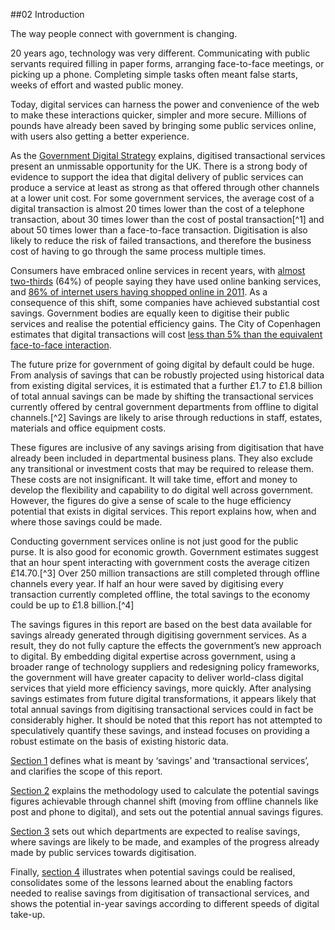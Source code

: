 ##02 Introduction

The way people connect with government is changing.

20 years ago, technology was very different. Communicating with
public servants required filling in paper forms, arranging face-to-face
meetings, or picking up a phone. Completing simple tasks often meant
false starts, weeks of effort and wasted public money.

Today, digital services can harness the power and convenience of the web
to make these interactions quicker, simpler and more secure. Millions of
pounds have already been saved by bringing some public services online,
with users also getting a better experience.

As the [Government Digital Strategy](/digital/strategy/) explains, 
digitised transactional services present an unmissable opportunity for the UK.
There is a strong body of evidence to support the idea that digital
delivery of public services can produce a service at least as strong as
that offered through other channels at a lower unit cost. For some
government services, the average cost of a digital transaction is almost
20 times lower than the cost of a telephone transaction, about
30 times lower than the cost of postal transaction[^1] and about 
50 times lower than a face-to-face transaction. Digitisation is also likely to reduce the risk
of failed transactions, and therefore the business cost of having to go
through the same process multiple times.

Consumers have embraced online services in recent years, with [almost two-thirds](http://http://stakeholders.ofcom.org.uk/market-data-research/market-data/communications-market-reports/cmr12/internet-web/)
(64%) of people saying they have used online banking services, and [86% of internet users 
having shopped online in 2011](/digital/strategy/). As a consequence of this shift, 
some companies have achieved substantial cost savings. Government bodies are equally keen to
digitise their public services and realise the potential efficiency
gains. The City of Copenhagen estimates that digital transactions will
cost [less than 5% than the equivalent face-to-face
interaction](http://www.regjeringen.no/upload/FAD/Kampanje/DAN/Regjeringensdigitaliseringsprogram/digit_prg_eng.pdf).

The future prize for government of going digital by default could be huge. From analysis 
of savings that can be robustly projected using historical data from existing digital
services, it is estimated that a further £1.7 to £1.8 billion of total
annual savings can be made by shifting the transactional services
currently offered by central government departments from offline to
digital channels.[^2] Savings are likely to arise through reductions in staff, estates,
materials and office equipment costs.

These figures are inclusive of any savings arising from digitisation
that have already been included in departmental business plans. They also exclude any
transitional or investment costs that may be required to release them.
These costs are not insignificant. It will take time, effort and money to
develop the flexibility and capability to do digital well across
government. However, the figures do give a sense of scale to the huge efficiency
potential that exists in digital services. This report explains how,
when and where those savings could be made.

Conducting government services online is not just good for the public
purse. It is also good for economic growth. Government estimates suggest
that an hour spent interacting with government costs the average citizen
£14.70.[^3] Over 250 million transactions are still completed
through offline channels every year. If half an hour were saved by
digitising every transaction currently completed offline, the total
savings to the economy could be up to £1.8 billion.[^4]

The savings figures in this report are based on the best data available
for savings already generated through digitising government services. As
a result, they do not fully capture the effects the government’s new
approach to digital. By embedding digital expertise across government,
using a broader range of technology suppliers and redesigning policy
frameworks, the government will have greater capacity to deliver
world-class digital services that yield more efficiency savings, more
quickly. After analysing savings estimates from future digital
transformations, it appears likely that total annual savings from
digitising transactional services could in fact be considerably higher.
It should be noted that this report has not attempted to speculatively
quantify these savings, and instead focuses on providing a robust
estimate on the basis of existing historic data.

[Section 1](#what-does-this-report-cover) defines what is meant by ‘savings’ and ‘transactional
services’, and clarifies the scope of this report.

[Section 2](#what-are-the-savings-from-digitising-transactional-services) explains the methodology used to calculate the potential
savings figures achievable through channel shift (moving from offline
channels like post and phone to digital), and sets out the potential
annual savings figures.

[Section 3](#where-will-the-savings-come-from) sets out which departments are expected to realise savings,
where savings are likely to be made, and examples of the progress
already made by public services towards digitisation.

Finally, [section 4](#how-long-will-shifting-to-digital-take) illustrates when potential savings could be realised,
consolidates some of the lessons learned about the enabling factors
needed to realise savings from digitisation of transactional services,
and shows the potential in-year savings according to different speeds of
digital take-up.
